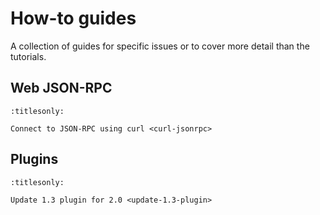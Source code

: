 # How-to guides

A collection of guides for specific issues or to cover more detail than the tutorials.

## Web JSON-RPC

```{toctree}
:titlesonly:

Connect to JSON-RPC using curl <curl-jsonrpc>
```

## Plugins

<!--
- [Create a plugin](create-plugin.md)
-->

```{toctree}
:titlesonly:

Update 1.3 plugin for 2.0 <update-1.3-plugin>
```
